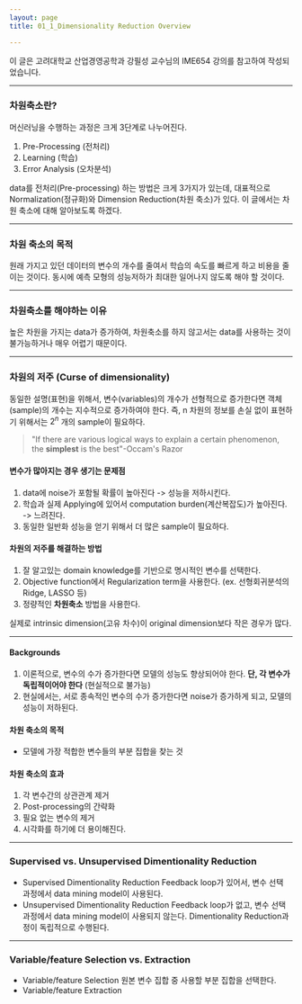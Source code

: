 ```yaml
---
layout: page
title: 01_1_Dimensionality Reduction Overview

---
```


이 글은 고려대학교 산업경영공학과 강필성 교수님의 IME654 강의를 참고하여 작성되었습니다.

---

### 차원축소란?
머신러닝을 수행하는 과정은 크게 3단계로 나누어진다.
1. Pre-Processing (전처리)
2. Learning (학습)
3. Error Analysis (오차분석)

data를 전처리(Pre-processing) 하는 방법은 크게 3가지가 있는데,
대표적으로 Normalization(정규화)와 Dimension Reduction(차원 축소)가 있다.
이 글에서는 차원 축소에 대해 알아보도록 하겠다.

---
### 차원 축소의 목적
원래 가지고 있던 데이터의 변수의 개수를 줄여서 학습의 속도를 빠르게 하고 비용을 줄이는 것이다. 동시에 예측 모형의 성능저하가 최대한 일어나지 않도록 해야 할 것이다.

---
### 차원축소를 해야하는 이유
높은 차원을 가지는 data가 증가하여, 차원축소를 하지 않고서는 data를 사용하는 것이 불가능하거나 매우 어렵기 때문이다.

---
### 차원의 저주 (Curse of dimensionality)
동일한 설명(표현)을 위해서, 변수(variables)의 개수가 선형적으로 증가한다면 객체(sample)의 개수는 지수적으로 증가하여야 한다.
즉, n 차원의 정보를 손실 없이 표현하기 위해서는 $2^n$ 개의 sample이 필요하다.
> "If there are various logical ways to explain a certain phenomenon, the __simplest__ is the best"-Occam's Razor

#### 변수가 많아지는 경우 생기는 문제점
1. data에 noise가 포함될 확률이 높아진다 -> 성능을 저하시킨다.
2. 학습과 실제 Applying에 있어서 computation burden(계산복잡도)가 높아진다. -> 느려진다.
3. 동일한 일반화 성능을 얻기 위해서 더 많은 sample이 필요하다.

#### 차원의 저주를 해결하는 방법
1. 잘 알고있는 domain knowledge를 기반으로 명시적인 변수를 선택한다.
2. Objective function에서 Regularization term을 사용한다. (ex. 선형회귀분석의 Ridge, LASSO 등)
3. 정량적인 __차원축소__ 방법을 사용한다.

실제로 intrinsic dimension(고유 차수)이 original dimension보다 작은 경우가 많다.

---
#### Backgrounds
1. 이론적으로, 변수의 수가 증가한다면 모델의 성능도 향상되어야 한다. __단, 각 변수가 독립적이어야 한다__ (현실적으로 불가능)
2. 현실에서는, 서로 종속적인 변수의 수가 증가한다면 noise가 증가하게 되고, 모델의 성능이 저하된다.

#### 차원 축소의 목적
- 모델에 가장 적합한 변수들의 부분 집합을 찾는 것
#### 차원 축소의 효과
1. 각 변수간의 상관관계 제거
2. Post-processing의 간략화
3. 필요 없는 변수의 제거
4. 시각화를 하기에 더 용이해진다.

---
### Supervised vs. Unsupervised Dimentionality Reduction
- Supervised Dimentionality Reduction
Feedback loop가 있어서, 변수 선택 과정에서 data mining model이 사용된다.
- Unsupervised Dimentionality Reduction
Feedback loop가 없고, 변수 선택 과정에서 data mining model이 사용되지 않는다. Dimentionality Reduction과정이 독립적으로 수행된다.
  
---
### Variable/feature Selection vs. Extraction
- Variable/feature Selection
원본 변수 집합 중 사용할 부분 집합을 선택한다.
- Variable/feature Extraction

